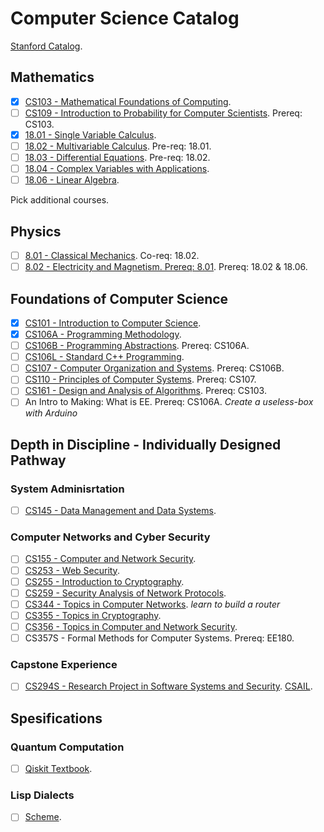 # Computer Science Catalog
[Stanford Catalog](https://bulletin.stanford.edu/programs/CS-BS).

## Mathematics
- [x] [CS103 - Mathematical Foundations of Computing](https://web.stanford.edu/class/cs103/schedule.html).
- [ ] [CS109 - Introduction to Probability for Computer Scientists](https://web.stanford.edu/class/cs109/). Prereq: CS103.
- [x] [18.01 - Single Variable Calculus](https://ocw.mit.edu/courses/18-01sc-single-variable-calculus-fall-2010/pages/syllabus/).
- [ ] [18.02 - Multivariable Calculus](https://ocw.mit.edu/courses/18-02sc-multivariable-calculus-fall-2010/pages/syllabus/). Pre-req: 18.01.
- [ ] [18.03 - Differential Equations](https://ocw.mit.edu/courses/18-03sc-differential-equations-fall-2011/). Pre-req: 18.02.
- [ ] [18.04 - Complex Variables with Applications](https://ocw.mit.edu/courses/18-04-complex-variables-with-applications-spring-2018/pages/syllabus/).
- [ ] [18.06 - Linear Algebra](https://ocw.mit.edu/courses/18-06sc-linear-algebra-fall-2011/pages/syllabus/).

Pick additional courses.

## Physics
- [ ] [8.01 - Classical Mechanics](https://ocw.mit.edu/courses/physics/8-01sc-classical-mechanics-fall-2016/). Co-req: 18.02.
- [ ] [8.02 - Electricity and Magnetism. Prereq: 8.01](https://ocw.mit.edu/courses/physics/8-02-physics-ii-electricity-and-magnetism-spring-2007/). Prereq: 18.02 & 18.06.

## Foundations of Computer Science
- [x] [CS101 - Introduction to Computer Science](https://web.stanford.edu/class/cs101/).
- [X] [CS106A - Programming Methodology](https://web.stanford.edu/class/archive/cs/cs106a/cs106a.1222/).
- [ ] [CS106B - Programming Abstractions](https://web.stanford.edu/class/cs106b/). Prereq: CS106A.
- [ ] [CS106L - Standard C++ Programming](https://web.stanford.edu/class/archive/cs/cs106l/cs106l.1222/index.html#calendar).
- [ ] [CS107 - Computer Organization and Systems](https://web.stanford.edu/class/archive/cs/cs107/cs107.1224/calendar). Prereq: CS106B.
- [ ] [CS110 - Principles of Computer Systems](https://web.stanford.edu/class/cs110/). Prereq: CS107.
- [ ] [CS161 - Design and Analysis of Algorithms](https://web.stanford.edu/class/archive/cs/cs161/cs161.1166/). Prereq: CS103.
- [ ] An Intro to Making: What is EE. Prereq: CS106A. *Create a useless-box with Arduino*

## Depth in Discipline - Individually Designed Pathway
### System Adminisrtation
- [ ] [CS145 - Data Management and Data Systems](https://cs145-fa19.github.io/#).
### Computer Networks and Cyber Security
- [ ] [CS155 - Computer and Network Security](https://crypto.stanford.edu/cs155old/cs155-spring17/).
- [ ] [CS253 - Web Security](https://web.stanford.edu/class/cs253/).
- [ ] [CS255 - Introduction to Cryptography](https://crypto.stanford.edu/~dabo/cs255/syllabus.html).
- [ ] [CS259 - Security Analysis of Network Protocols](https://web.stanford.edu/class/cs259/WWW08/).
- [ ] [CS344 - Topics in Computer Networks](https://bulletin.stanford.edu/courses/1058581). *learn to build a router*
- [ ] [CS355 - Topics in Cryptography](https://crypto.stanford.edu/~dabo/courses/cs355_spring14/syllabus.html).
- [ ] [CS356 - Topics in Computer and Network Security](https://cs356.stanford.edu/).
- [ ] CS357S - Formal Methods for Computer Systems. Prereq: EE180.

### Capstone Experience
- [ ] [CS294S - Research Project in Software Systems and Security](https://seclab.stanford.edu/). [CSAIL](https://www.csail.mit.edu/).
## Spesifications
### Quantum Computation
- [ ] [Qiskit Textbook](https://qiskit.org/textbook/what-is-quantum.html).
### Lisp Dialects
- [ ] [Scheme](https://www.schemers.org/).
